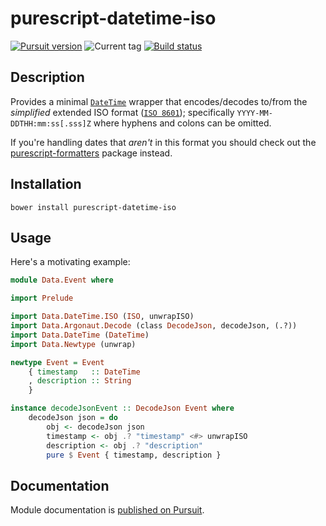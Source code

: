 # purescript-datetime-iso

[![Pursuit version](https://pursuit.purescript.org/packages/purescript-datetime-iso/badge)](https://pursuit.purescript.org/packages/purescript-datetime-iso)
![Current tag](https://img.shields.io/github/tag/jmackie4/purescript-datetime-iso.svg)
[![Build status](https://travis-ci.org/jmackie4/purescript-datetime-iso.svg?branch=master)](https://travis-ci.org/jmackie4/purescript-datetime-iso)

## Description

Provides a minimal [`DateTime`](https://github.com/purescript/purescript-datetime/)  wrapper that encodes/decodes to/from the *simplified* extended ISO format ([`ISO 8601`](https://en.wikipedia.org/wiki/ISO_8601)); specifically `YYYY-MM-DDTHH:mm:ss[.sss]Z` where hyphens and colons can be omitted.

If you're handling dates that *aren't* in this format you should check out the [purescript-formatters](https://github.com/slamdata/purescript-formatters) package instead.

## Installation

```
bower install purescript-datetime-iso
```

## Usage

Here's a motivating example:

```purescript
module Data.Event where

import Prelude

import Data.DateTime.ISO (ISO, unwrapISO)
import Data.Argonaut.Decode (class DecodeJson, decodeJson, (.?))
import Data.DateTime (DateTime)
import Data.Newtype (unwrap)

newtype Event = Event
    { timestamp   :: DateTime
    , description :: String
    }

instance decodeJsonEvent :: DecodeJson Event where
    decodeJson json = do
        obj <- decodeJson json
        timestamp <- obj .? "timestamp" <#> unwrapISO
        description <- obj .? "description"
        pure $ Event { timestamp, description }
```

## Documentation

Module documentation is [published on Pursuit](http://pursuit.purescript.org/packages/purescript-datetime-iso).
